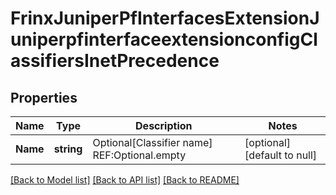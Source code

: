 # FrinxJuniperPfInterfacesExtensionJuniperpfinterfaceextensionconfigClassifiersInetPrecedence

## Properties
Name | Type | Description | Notes
------------ | ------------- | ------------- | -------------
**Name** | **string** | Optional[Classifier name] REF:Optional.empty | [optional] [default to null]

[[Back to Model list]](../README.md#documentation-for-models) [[Back to API list]](../README.md#documentation-for-api-endpoints) [[Back to README]](../README.md)



